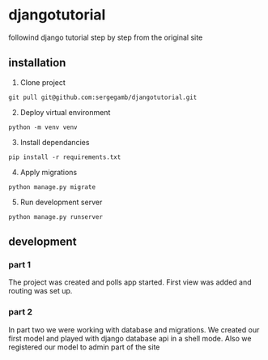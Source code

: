 # djangotutorial
followind django tutorial step by step from the original site
## installation
1. Clone project
```
git pull git@github.com:sergegamb/djangotutorial.git
```
2. Deploy virtual environment
```
python -m venv venv
```
3. Install dependancies
```
pip install -r requirements.txt
```
4. Apply migrations
```
python manage.py migrate
```
5. Run development server
```
python manage.py runserver
```
## development
### part 1
The project was created and polls app started. First view was added and routing was set up.
### part 2
In part two we were working with database and migrations. We created our first model and played with django database api in a shell mode. Also we registered our model to admin part of the site
